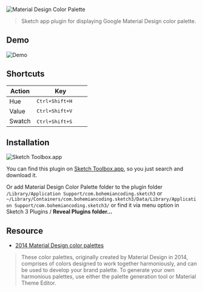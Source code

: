 ![Material Design Color Palette](http://i.imgur.com/bXF7WZa.png)

> Sketch app plugin for displaying Google Material Design color palette.

## Demo

![Demo](http://i.imgur.com/MMkfgL0.gif)


## Shortcuts

| Action | Key                         |
|--------|-----------------------------|
| Hue    | <kbd>Ctrl+Shift+H</kbd> |
| Value  | <kbd>Ctrl+Shift+V</kbd> |
| Swatch | <kbd>Ctrl+Shift+S</kbd>　　|


## Installation

![Sketch Toolbox.app](http://i.imgur.com/cupsSvX.png)

You can find this plugin on [Sketch Toolbox.app](http://sketchtoolbox.com/), so you just search and download it.

Or add Material Design Color Palette folder to the plugin folder `/Library/Application Support/com.bohemiancoding.sketch3` or `~/Library/Containers/com.bohemiancoding.sketch3/Data/Library/Application Support/com.bohemiancoding.sketch3/` or find it via menu option in Sketch 3 Plugins / __Reveal Plugins folder...__


## Resource

+ [2014 Material Design color palettes](https://material.io/design/color/#tools-for-picking-colors)

> These color palettes, originally created by Material Design in 2014, comprises of colors designed to work together harmoniously, and can be used to develop your brand palette. To generate your own harmonious palettes, use either the palette generation tool or Material Theme Editor.
